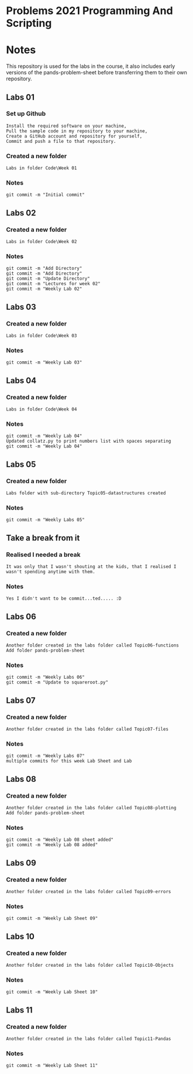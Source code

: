 # Problems 2021 Programming And Scripting

# Notes
This repository is used for the labs in the course, it also includes early versions of the pands-problem-sheet before transferring them to their own repository.

##  Labs 01
### Set up Github
    Install the required software on your machine,
    Pull the sample code in my repository to your machine,
    Create a GitHub account and repository for yourself,
    Commit and push a file to that repository.
### Created a new folder 
    Labs in folder Code\Week 01
### Notes
    git commit -m "Initial commit"


##  Labs 02
### Created a new folder 
    Labs in folder Code\Week 02
### Notes
    git commit -m "Add Directory"
    git commit -m "Add Directory"
    git commit -m "Update Directory"
    git commit -m "Lectures for week 02"
    git commit -m "Weekly Lab 02"


##  Labs 03
### Created a new folder 
    Labs in folder Code\Week 03
### Notes
    git commit -m "Weekly Lab 03"


##  Labs 04
### Created a new folder 
    Labs in folder Code\Week 04
### Notes
    git commit -m "Weekly Lab 04"
    Updated collatz.py to print numbers list with spaces separating
    git commit -m "Weekly Lab 04"  


##  Labs 05
### Created a new folder 
    Labs folder with sub-directory Topic05-datastructures created
### Notes
    git commit -m "Weekly Labs 05"


## Take a break from it
### Realised I needed a break
    It was only that I wasn't shouting at the kids, that I realised I wasn't spending anytime with them. 
### Notes
    Yes I didn't want to be commit...ted..... :D


##  Labs 06
### Created a new folder 
    Another folder created in the labs folder called Topic06-functions
    Add folder pands-problem-sheet
### Notes
    git commit -m "Weekly Labs 06"
    git commit -m "Update to squareroot.py"


##  Labs 07
### Created a new folder 
    Another folder created in the labs folder called Topic07-files
### Notes
    git commit -m "Weekly Labs 07"
    multiple commits for this week Lab Sheet and Lab


##  Labs 08
### Created a new folder 
    Another folder created in the labs folder called Topic08-plotting
    Add folder pands-problem-sheet
### Notes
    git commit -m "Weekly Lab 08 sheet added"
    git commit -m "Weekly Lab 08 added"

##  Labs 09
### Created a new folder 
    Another folder created in the labs folder called Topic09-errors
### Notes
    git commit -m "Weekly Lab Sheet 09"

##  Labs 10
### Created a new folder 
    Another folder created in the labs folder called Topic10-Objects
### Notes
    git commit -m "Weekly Lab Sheet 10"

##  Labs 11
### Created a new folder 
    Another folder created in the labs folder called Topic11-Pandas
### Notes
    git commit -m "Weekly Lab Sheet 11"